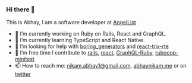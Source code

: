 ### Hi there 👋

This is Abhay, I am a software developer at [AngelList](https://angellist.com/)

- 🔭 I’m currently working on Ruby on Rails, React and GraphQL.
- 🌱 I’m currently learning TypeScript and React Native.
- 👯 I’m looking for help with [boring_generators](https://github.com/abhaynikam/boring_generators) and [react-trix-rte](https://github.com/abhaynikam/react-trix-rte)
- 🤘 I’m free time I contribute to [rails](https://contributors.rubyonrails.org/contributors/abhay-nikam/commits), [react](https://reactjs.org/acknowledgements.html/), [GraphQL-Ruby](https://github.com/rmosolgo/graphql-ruby/graphs/contributors), [rubocop-minitest](https://github.com/rubocop-hq/rubocop-minitest/graphs/contributors)
- 📫 How to reach me: [nikam.abhay1@gmail.com](mailto:nikam.abhay1@gmail.com), [abhaynikam.me](abhaynikam.me) or on [twitter](https://twitter.com/abhaynikam13)
